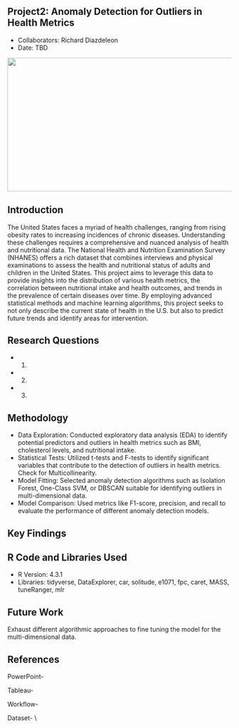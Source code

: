 ## Project2: Anomaly Detection for Outliers in Health Metrics
* Collaborators: Richard Diazdeleon
* Date: TBD

<img src="corr_matrix.png" width= 600 height=300>	

## Introduction
The United States faces a myriad of health challenges, ranging from rising obesity rates to increasing incidences of chronic diseases. Understanding these challenges requires a comprehensive and nuanced analysis of health and nutritional data. The National Health and Nutrition Examination Survey (NHANES) offers a rich dataset that combines interviews and physical examinations to assess the health and nutritional status of adults and children in the United States. This project aims to leverage this data to provide insights into the distribution of various health metrics, the correlation between nutritional intake and health outcomes, and trends in the prevalence of certain diseases over time. By employing advanced statistical methods and machine learning algorithms, this project seeks to not only describe the current state of health in the U.S. but also to predict future trends and identify areas for intervention.

## Research Questions
* 1.
* 2.
* 3. 

## Methodology
* Data Exploration:  Conducted exploratory data analysis (EDA) to identify potential predictors and outliers in health metrics such as BMI, cholesterol levels, and nutritional intake.
* Statistical Tests: Utilized t-tests and F-tests to identify significant variables that contribute to the detection of outliers in health metrics. Check for Multicollinearity.
* Model Fitting: Selected anomaly detection algorithms such as Isolation Forest, One-Class SVM, or DBSCAN suitable for identifying outliers in multi-dimensional data.
* Model Comparison: Used metrics like F1-score, precision, and recall to evaluate the performance of different anomaly detection models.
  
## Key Findings


##  R Code and Libraries Used
* R Version: 4.3.1
* Libraries: tidyverse, DataExplorer, car, solitude, e1071, fpc, caret, MASS, tuneRanger, mlr 

## Future Work
Exhaust different algorithmic approaches to fine tuning the model for the multi-dimensional data.

## References
PowerPoint-

Tableau- 

Workflow- 

Dataset- \ 

